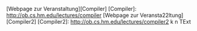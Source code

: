 [Webpage zur Veranstaltung][Compiler]
[Compiler]: http://ob.cs.hm.edu/lectures/compiler
[Webpage zur Veransta22ltung][Compiler2]
[Compiler2]: http://ob.cs.hm.edu/lectures/compiler2
k
n
TExt